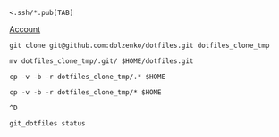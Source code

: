     <.ssh/*.pub[TAB]
    
[Account](https://github.com/account/)
    
    git clone git@github.com:dolzenko/dotfiles.git dotfiles_clone_tmp
    
    mv dotfiles_clone_tmp/.git/ $HOME/dotfiles.git
     
    cp -v -b -r dotfiles_clone_tmp/.* $HOME

    cp -v -b -r dotfiles_clone_tmp/* $HOME 
    
    ^D
    
    git_dotfiles status
